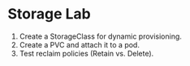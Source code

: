 # Storage Lab

1. Create a StorageClass for dynamic provisioning.
2. Create a PVC and attach it to a pod.
3. Test reclaim policies (Retain vs. Delete).
